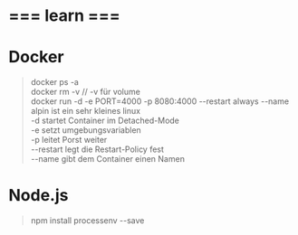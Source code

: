 # === learn === #

# Docker
> docker ps -a  
> docker rm -v <CONTAINER-ID> <CONTAINER-ID> // -v für volume  
> docker run -d -e PORT=4000 -p 8080:4000 --restart always --name <CONTAINERNAME> <IMGNAME>  
alpin ist ein sehr kleines linux  
-d startet Container im Detached-Mode  
-e setzt umgebungsvariablen  
-p leitet Porst weiter  
--restart legt die Restart-Policy fest  
--name gibt dem Container einen Namen
# Node.js
> npm install processenv --save